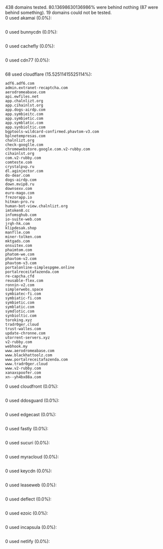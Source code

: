 438 domains tested. 80.13698630136986% were behind nothing (87 were behind something). 19 domains could not be tested.<br>
0 used akamai (0.0%):
```

```

0 used bunnycdn (0.0%):
```

```

0 used cachefly (0.0%):
```

```

0 used cdn77 (0.0%):
```

```

68 used cloudflare (15.52511415525114%):
```
adf6.adf6.com
admin.extranet-recaptcha.com
aerodromeabase.com
api.ewfiles.net
app.chalnlizt.org
app.cihainlst.org
app.dogs-airdp.com
app.symbieitc.com
app.symbietic.com
app.symblatic.com
app.synbioltic.com
bgptools-wildcard-confirmed.phavtom-v3.com
bplnetempresas.com
chalnlizt.org
check-googlle.com
chromewebstore.google.com.v2-rubby.com
cihainlst.org
com.v2-rubby.com
comteste.com
crystalpvp.ru
dl.aginjector.com
do-dear.com
dogs-airdp.com
down.mvip8.ru
downsexv.com
euro-mago.com
frezorapp.io
hitman-pro.ru
human-bot-view.chalnlizt.org
imtoken8.cc
infomsghub.com
io-suite-web.com
jrqh-hk.com
klipdesak.shop
manflle.com
miner-tolken.com
mktgads.com
onsuitex.com
phaimtom.com
phatom-we.com
phavtom-v2.com
phavtom-v3.com
portalonline-simplespgme.online
portalreceitafazenda.com
re-capcha.cfd
reusable-flex.com
ronnin-v2.com
simplerwebs.space
symbiatec-fi.com
symbiatic-fi.com
symbietic.com
symblatic.com
symdlotic.com
synbioltic.com
toroking.xyz
tradr0ger.cloud
trust-walles.com
update-chronne.com
utorrent-servers.xyz
v2-rubby.com
webhook.my
www.aerodromeabase.com
www.blackhattoolz.com
www.portalreceitafazenda.com
www.tradr0ger.cloud
www.v2-rubby.com
xanaxspoofer.com
xn--yh4bx88a.com
```

0 used cloudfront (0.0%):
```

```

0 used ddosguard (0.0%):
```

```

0 used edgecast (0.0%):
```

```

0 used fastly (0.0%):
```

```

0 used sucuri (0.0%):
```

```

0 used myracloud (0.0%):
```

```

0 used keycdn (0.0%):
```

```

0 used leaseweb (0.0%):
```

```

0 used deflect (0.0%):
```

```

0 used ezoic (0.0%):
```

```

0 used incapsula (0.0%):
```

```

0 used netlify (0.0%):
```

```
